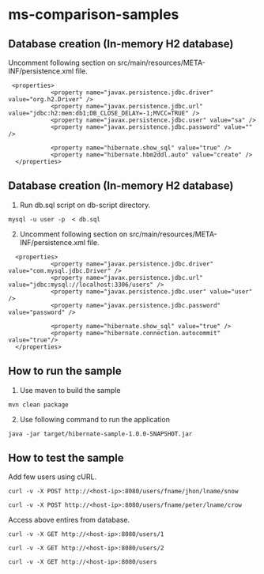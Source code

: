 # ms-comparison-samples

Database creation (In-memory H2 database) 
------------------------------------------
 Uncomment following section on src/main/resources/META-INF/persistence.xml file. 
```
 <properties>
            <property name="javax.persistence.jdbc.driver" value="org.h2.Driver" />
            <property name="javax.persistence.jdbc.url" value="jdbc:h2:mem:db1;DB_CLOSE_DELAY=-1;MVCC=TRUE" />
            <property name="javax.persistence.jdbc.user" value="sa" />
            <property name="javax.persistence.jdbc.password" value="" />
            
            <property name="hibernate.show_sql" value="true" />
            <property name="hibernate.hbm2ddl.auto" value="create" />
  </properties>
```


Database creation (In-memory H2 database) 
------------------------------------------
1. Run db.sql script on db-script directory. 
```
mysql -u user -p  < db.sql
```
2.  Uncomment following section on src/main/resources/META-INF/persistence.xml file. 
``` 
  <properties>
            <property name="javax.persistence.jdbc.driver" value="com.mysql.jdbc.Driver" />
            <property name="javax.persistence.jdbc.url" value="jdbc:mysql://localhost:3306/users" />
            <property name="javax.persistence.jdbc.user" value="user" />
            <property name="javax.persistence.jdbc.password" value="password" />
            
            <property name="hibernate.show_sql" value="true" />
            <property name="hibernate.connection.autocommit" value="true"/>
  </properties>
  ```
  
  
  
How to run the sample  
------------------------------------------
1. Use maven to build the sample 
```
mvn clean package 
```
2. Use following command to run the application 
```
java -jar target/hibernate-sample-1.0.0-SNAPSHOT.jar 
```
How to test the sample  
------------------------------------------

Add few users using cURL.  
```
curl -v -X POST http://<host-ip>:8080/users/fname/jhon/lname/snow

curl -v -X POST http://<host-ip>:8080/users/fname/peter/lname/crow 
```

Access above entires from database.

```
curl -v -X GET http://<host-ip>:8080/users/1

curl -v -X GET http://<host-ip>:8080/users/2

curl -v -X GET http://<host-ip>:8080/users
```





